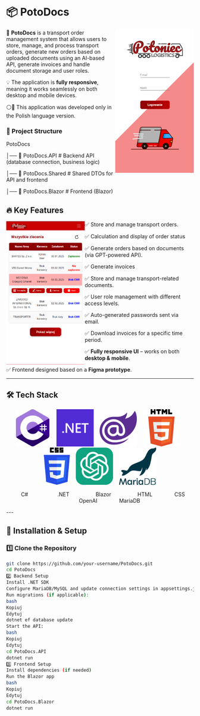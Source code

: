 

# 📦 PotoDocs  

<img src="Screenshots/Screeenshot_login.png" height=385 width=211 align=right>

🚛 **PotoDocs** is a transport order management system that allows users to store, manage, and process transport orders, generate new orders based on uploaded documents using an AI-based API, generate invoices and handle document storage and user roles.  

💡 The application is **fully responsive**, meaning it works seamlessly on both desktop and mobile devices.  

⚪🔴 This application was developed only in the Polish language version.

### 📂 Project Structure  
PotoDocs 

  │── 📂 PotoDocs.API # Backend API (database connection, business logic) 
  
  │── 📂 PotoDocs.Shared # Shared DTOs for API and frontend 
  
  │── 📂 PotoDocs.Blazor # Frontend (Blazor)  
  
  
  



## 🔥 Key Features  

<img src="Screenshots/Screeenshot_allOrders.png" height=385 width=211 align=left>

✅ Store and manage transport orders.

✅ Calculation and display of order status

✅ Generate orders based on documents (via GPT-powered API). 

✅ Generate invoices

✅ Store and manage transport-related documents.

✅ User role management with different access levels.

✅ Auto-generated passwords sent via email.

✅ Download invoices for a specific time period.

✅ **Fully responsive UI** – works on both **desktop & mobile**.

✅ Frontend designed based on a **Figma prototype**.  

---

## 🛠 Tech Stack  
<p align=center> 
  <img src="Screenshots/Icons/csharp.svg.png" width=90 height=100>
&nbsp;
  &nbsp;
<img src="Screenshots/Icons/Net.svg.png" width=100 height=100>
&nbsp;&nbsp;
<img src="Screenshots/Icons/Blazor.png" width=100 height=100 style="margin-right: 20">
  &nbsp;&nbsp;
<img src="Screenshots/Icons/html.svg.png" width=100 height=100>
&nbsp;&nbsp;
<img src="Screenshots/Icons/css.svg.png" width=70 height=100>
&nbsp;&nbsp;
<img src="Screenshots/Icons/gpt.png" width=100 height=100>
&nbsp;&nbsp;
<img src="Screenshots/Icons/mariadb.png" width=100 height=100>

</p>

<p align=center>
&nbsp;&nbsp;&nbsp; C# &nbsp;&nbsp;&nbsp;&nbsp;&nbsp;&nbsp;&nbsp;&nbsp;&nbsp;&nbsp;&nbsp;&nbsp;&nbsp;&nbsp;&nbsp;&nbsp;&nbsp;&nbsp; .NET &nbsp;&nbsp;&nbsp;&nbsp;&nbsp;&nbsp;&nbsp;&nbsp;&nbsp;&nbsp;&nbsp;&nbsp;&nbsp;&nbsp;&nbsp;&nbsp; Blazor &nbsp;&nbsp;&nbsp;&nbsp;&nbsp;&nbsp;&nbsp;&nbsp;&nbsp;&nbsp;&nbsp;&nbsp;&nbsp;&nbsp;&nbsp;&nbsp; HTML &nbsp;&nbsp;&nbsp;&nbsp;&nbsp;&nbsp;&nbsp;&nbsp;&nbsp;&nbsp;&nbsp;&nbsp;&nbsp; CSS &nbsp;&nbsp;&nbsp;&nbsp;&nbsp;&nbsp;&nbsp;&nbsp;&nbsp;&nbsp;&nbsp;&nbsp; OpenAI &nbsp;&nbsp;&nbsp;&nbsp;&nbsp;&nbsp;&nbsp;&nbsp;&nbsp;&nbsp;&nbsp;&nbsp;&nbsp; MariaDB
</p>
---

## 🚀 Installation & Setup  

### 1️⃣ Clone the Repository  
```bash
git clone https://github.com/your-username/PotoDocs.git
cd PotoDocs
2️⃣ Backend Setup
Install .NET SDK
Configure MariaDB/MySQL and update connection settings in appsettings.json
Run migrations (if applicable):
bash
Kopiuj
Edytuj
dotnet ef database update
Start the API:
bash
Kopiuj
Edytuj
cd PotoDocs.API
dotnet run
3️⃣ Frontend Setup
Install dependencies (if needed)
Run the Blazor app
bash
Kopiuj
Edytuj
cd PotoDocs.Blazor
dotnet run
